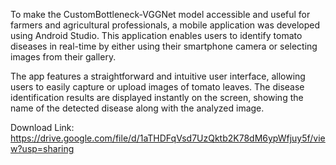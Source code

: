 
To make the CustomBottleneck-VGGNet model accessible and useful for farmers and agricultural professionals, a mobile application was developed using Android Studio. This application enables users to identify tomato diseases in real-time by either using their smartphone camera or selecting images from their gallery.
		 	
The app features a straightforward and intuitive user interface, allowing users to easily capture or upload images of tomato leaves. The disease identification results are displayed instantly on the screen, showing the name of the detected disease along with the analyzed image. 

Download Link: https://drive.google.com/file/d/1aTHDFqVsd7UzQktb2K78dM6ypWfjuy5f/view?usp=sharing
